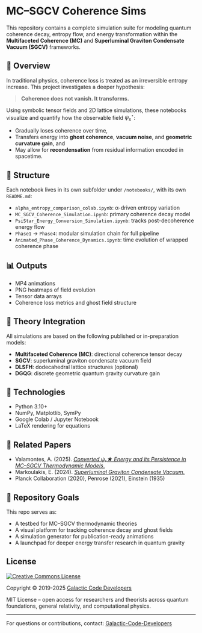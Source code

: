 # MC–SGCV Coherence Sims

This repository contains a complete simulation suite for modeling quantum coherence decay, entropy flow, and energy transformation within the **Multifaceted Coherence (MC)** and **Superluminal Graviton Condensate Vacuum (SGCV)** frameworks.

## 🔬 Overview

In traditional physics, coherence loss is treated as an irreversible entropy increase. This project investigates a deeper hypothesis:

> **Coherence does not vanish. It transforms.**

Using symbolic tensor fields and 2D lattice simulations, these notebooks visualize and quantify how the observable field $\psi_s^\star$:
- Gradually loses coherence over time,
- Transfers energy into **ghost coherence**, **vacuum noise**, and **geometric curvature gain**, and
- May allow for **recondensation** from residual information encoded in spacetime.

## 📁 Structure

Each notebook lives in its own subfolder under `/notebooks/`, with its own `README.md`:

- `alpha_entropy_comparison_colab.ipynb`: α-driven entropy variation
- `MC_SGCV_Coherence_Simulation.ipynb`: primary coherence decay model
- `PsiStar_Energy_Conversion_Simulation.ipynb`: tracks post-decoherence energy flow
- `Phase1` → `Phase4`: modular simulation chain for full pipeline
- `Animated_Phase_Coherence_Dynamics.ipynb`: time evolution of wrapped coherence phase

## 📊 Outputs

- MP4 animations
- PNG heatmaps of field evolution
- Tensor data arrays
- Coherence loss metrics and ghost field structure

## 🧠 Theory Integration

All simulations are based on the following published or in-preparation models:
- **Multifaceted Coherence (MC)**: directional coherence tensor decay
- **SGCV**: superluminal graviton condensate vacuum field
- **DLSFH**: dodecahedral lattice structures (optional)
- **DGQG**: discrete geometric quantum gravity curvature gain

## 🧪 Technologies

- Python 3.10+
- NumPy, Matplotlib, SymPy
- Google Colab / Jupyter Notebook
- LaTeX rendering for equations

## 📖 Related Papers

- Valamontes, A. (2025). [*Converted ψₛ★ Energy and its Persistence in MC–SGCV Thermodynamic Models*.](http://dx.doi.org/10.13140/RG.2.2.35208.12807)
- Markoulakis, E. (2024). [*Superluminal Graviton Condensate Vacuum*.](https://www.sciencepubco.com/index.php/IJPR/article/view/32781)
- Planck Collaboration (2020), Penrose (2021), Einstein (1935)

## 🔗 Repository Goals

This repo serves as:
- A testbed for MC–SGCV thermodynamic theories
- A visual platform for tracking coherence decay and ghost fields
- A simulation generator for publication-ready animations
- A launchpad for deeper energy transfer research in quantum gravity

## License

[![Creative Commons License](<https://i.creativecommons.org/l/by/4.0/88x31.png>)](https://creativecommons.org/licenses/by/4.0/)

Copyright © 2019-2025 [Galactic Code Developers](https://github.com/Galactic-Code-Developers/)

MIT License – open access for researchers and theorists across quantum foundations, general relativity, and computational physics.

---

For questions or contributions, contact: [Galactic-Code-Developers](mailto:galactic@valamontes.com)
